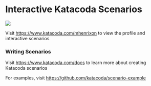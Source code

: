 # Interactive Katacoda Scenarios

[![](http://shields.katacoda.com/katacoda/mhenrixon/count.svg)](https://www.katacoda.com/mhenrixon "Get your profile on Katacoda.com")

Visit https://www.katacoda.com/mhenrixon to view the profile and interactive scenarios

### Writing Scenarios
Visit https://www.katacoda.com/docs to learn more about creating Katacoda scenarios

For examples, visit https://github.com/katacoda/scenario-example
